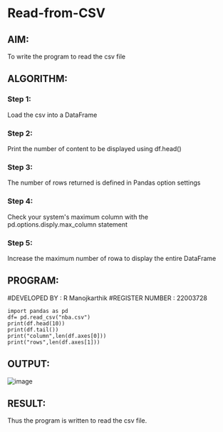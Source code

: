 # Read-from-CSV

## AIM:
To write the program to read the csv file

## ALGORITHM:
### Step 1:
Load the csv into a DataFrame
### Step 2:
Print the number of content to be displayed using df.head()
### Step 3:
The number of rows returned is defined in Pandas option settings
### Step 4:
Check your system's maximum column with the pd.options.disply.max_column statement
### Step 5:
Increase the maximum number of rowa to display the entire DataFrame

## PROGRAM:
#DEVELOPED BY : R Manojkarthik
#REGISTER NUMBER : 22003728
```
import pandas as pd
df= pd.read_csv("nba.csv")
print(df.head(10))
print(df.tail())
print("column",len(df.axes[0]))
print("rows",len(df.axes[1]))
```
## OUTPUT:
![image](https://user-images.githubusercontent.com/119560395/214846063-dd1caaf4-eb5f-4100-b021-8cab9e806948.png)

## RESULT:
Thus the program is written to read the csv file.
